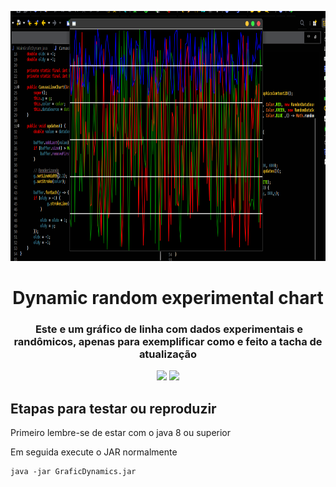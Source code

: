 
<p align="center"><img src="fundo/fundo.png" height="400" width="700"></p>

<h1 align="center">Dynamic random experimental chart</h1>

<h3 align="center"> Este e um gráfico de linha com dados experimentais e randômicos, apenas para exemplificar como e feito a tacha de atualização</h3>

<p align="center">
  <a href="https://github.com/Mario23junior/Dynamic-random-experimental-chart/actions/workflows/maven.yml
"><img src="https://github.com/Mario23junior/Dynamic-random-experimental-chart/actions/workflows/maven.yml/badge.svg"></a>
<a href="https://en.wikipedia.org/wiki/Representational_state_transfer"><img src="https://img.shields.io/badge/interface%20-build-green.svg"></a>
</p>


## Etapas para testar ou reproduzir

Primeiro lembre-se de estar com o java 8 ou superior 

Em seguida execute o JAR normalmente 
 
```
java -jar GraficDynamics.jar
```

